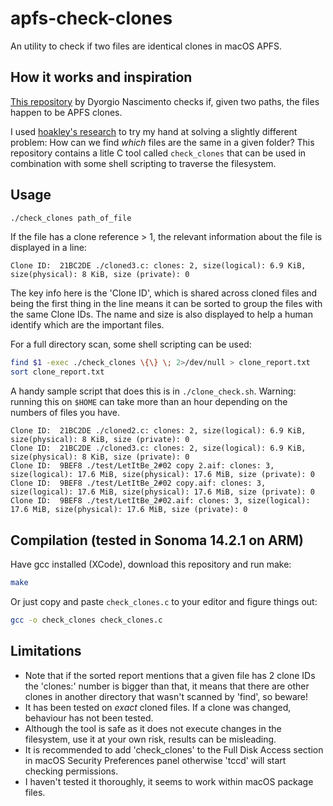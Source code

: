 # apfs-check-clones
An utility to check if two files are identical clones in macOS APFS.


## How it works and inspiration

[This repository](https://github.com/dyorgio/apfs-clone-checker) by Dyorgio Nascimento checks if, given two paths, the files happen to be APFS clones.

I used [hoakley's research](https://eclecticlight.co/2021/04/02/how-can-you-tell-whether-a-file-has-been-cloned-in-apfs/) to try my hand at solving a slightly different problem: How can we find _which_ files are the same in a given folder?  This repository contains a litle C tool called `check_clones` that can be used in combination with some shell scripting to traverse the filesystem.

## Usage
```.sh
./check_clones path_of_file
```

If the file has a clone reference > 1, the relevant information about the file is displayed in a line:

```
Clone ID:  21BC2DE ./cloned3.c: clones: 2, size(logical): 6.9 KiB, size(physical): 8 KiB, size (private): 0
```

The key info here is the 'Clone ID', which is shared across cloned files and being the first thing in the line
means it can be sorted to group the files with the same Clone IDs. The name and size is also displayed to help
a human identify which are the important files.

For a full directory scan, some shell scripting can be used:

```.sh
find $1 -exec ./check_clones \{\} \; 2>/dev/null > clone_report.txt
sort clone_report.txt
```

A handy sample script that does this is in `./clone_check.sh`.  Warning: running this on `$HOME` can take more than an hour depending on the numbers of files you have.


```
Clone ID:  21BC2DE ./cloned2.c: clones: 2, size(logical): 6.9 KiB, size(physical): 8 KiB, size (private): 0
Clone ID:  21BC2DE ./cloned3.c: clones: 2, size(logical): 6.9 KiB, size(physical): 8 KiB, size (private): 0
Clone ID:  9BEF8 ./test/LetItBe_2#02 copy 2.aif: clones: 3, size(logical): 17.6 MiB, size(physical): 17.6 MiB, size (private): 0
Clone ID:  9BEF8 ./test/LetItBe_2#02 copy.aif: clones: 3, size(logical): 17.6 MiB, size(physical): 17.6 MiB, size (private): 0
Clone ID:  9BEF8 ./test/LetItBe_2#02.aif: clones: 3, size(logical): 17.6 MiB, size(physical): 17.6 MiB, size (private): 0
```




## Compilation (tested in Sonoma 14.2.1 on ARM)

Have gcc installed (XCode), download this repository and run make:

```.sh
make
```

Or just copy and paste `check_clones.c` to your editor and figure things out:

```.sh
gcc -o check_clones check_clones.c
```

## Limitations

* Note that if the sorted report mentions that a given file has 2 clone IDs the 'clones:' number is bigger than that, it means that there are other clones in another directory that wasn't scanned by 'find', so beware!
* It has been tested on *exact* cloned files.  If a clone was changed, behaviour has not been tested.
* Although the tool is safe as it does not execute changes in the filesystem, use it at your own risk, results can be misleading.
* It is recommended to add 'check_clones' to the Full Disk Access section in macOS Security Preferences panel otherwise 'tccd' will start checking permissions. 
* I haven't tested it thoroughly, it seems to work within macOS package files.  

